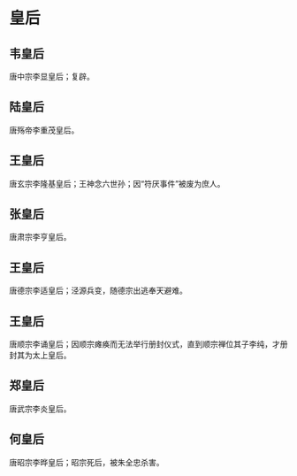 # 皇后

## 韦皇后

唐中宗李显皇后；复辟。

## 陆皇后

唐殇帝李重茂皇后。

## 王皇后

唐玄宗李隆基皇后；王神念六世孙；因“符厌事件”被废为庶人。

## 张皇后

唐肃宗李亨皇后。

## 王皇后

唐德宗李适皇后；泾源兵变，随德宗出逃奉天避难。

## 王皇后

唐顺宗李诵皇后；因顺宗瘫痪而无法举行册封仪式，直到顺宗禅位其子李纯，才册封其为太上皇后。

## 郑皇后

唐武宗李炎皇后。

## 何皇后

唐昭宗李晔皇后；昭宗死后，被朱全忠杀害。
